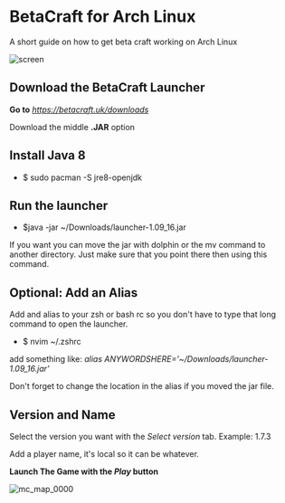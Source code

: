 # BetaCraft for Arch Linux
A short guide on how to get beta craft working on Arch Linux

![screen](https://github.com/rosenhayden/BetaCraftArch/assets/91492781/922a6f92-02d3-4ae4-9321-e854246a7c71)

## Download the BetaCraft Launcher

**Go to** *https://betacraft.uk/downloads* 

Download the middle **.JAR** option

## Install Java 8

* $ sudo pacman -S jre8-openjdk

## Run the launcher

* $java -jar ~/Downloads/launcher-1.09_16.jar

If you want you can move the jar with dolphin or the mv command to another directory. Just make sure that you point there then using this command. 

## Optional: Add an Alias

Add and alias to your zsh or bash rc so you don't have to type that long command to open the launcher.

* $ nvim ~/.zshrc

add something like: *alias ANYWORDSHERE='~/Downloads/launcher-1.09_16.jar'* 

Don't forget to change the location in the alias if you moved the jar file.
## Version and Name

Select the version you want with the *Select version* tab. Example: 1.7.3

Add a player name, it's local so it can be whatever.

**Launch The Game with the *Play* button**

![mc_map_0000](https://github.com/rosenhayden/BetaCraftArch/assets/91492781/55c363ff-733a-482e-b61a-2de6e451ed0b)

